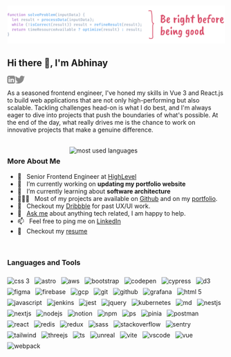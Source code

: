 ![](public/banner.svg)

## Hi there 👋, I'm Abhinay 

<a href='https://www.linkedin.com/in/thisisabhinay/'>
  <img target="_blank" align='left' alt="linkedin" src="https://raw.githubusercontent.com/thisisabhinay/thisisabhinay/master/public/social/linkedin.svg" height='18px'/>
</a>
<a href='https://twitter.com/gamesbyabhinay/'>
  <img target="_blank" align='left' alt="twitter" src="https://raw.githubusercontent.com/thisisabhinay/thisisabhinay/master/public/social/twitter.svg" height='18px'/>
</a>

<br/>

As a seasoned frontend engineer, I've honed my skills in Vue 3 and React.js to build web applications that are not only high-performing but also scalable. Tackling challenges head-on is what I do best, and I'm always eager to dive into projects that push the boundaries of what's possible. At the end of the day, what really drives me is the chance to work on innovative projects that make a genuine difference. 

<br/>

<img align="right" src="https://github-readme-stats.vercel.app/api/top-langs/?username=thisisabhinay&theme=dark&show_icons=false&hide_border=true&layout=compact&hide_title=true&bg_color=00000000" alt="most used languages" width="360px" style="margin-bottom: 8px" />

### More About Me
- 💼 &nbsp; Senior Frontend Engineer at [HighLevel](http://gohighlevel.com/)
- 🔭 &nbsp; I’m currently working on **updating my portfolio website**
- 🌱 &nbsp; I’m currently learning about **software architecture**
- 👨🏻‍💻 &nbsp; Most of my projects are available on [Github](https://github.com/thisisabhinay?tab=repositories) and on my [portfolio](https://www.abhinaythakur.com/portfolio).
- 🎨 &nbsp; Checkout my [Dribbble](https://dribbble.com/thisisabhinay) for past UX/UI work.
- 💬 &nbsp; [Ask me](https://calendly.com/abhinaythakur/30min) about anything tech related, I am happy to help.
- 📫 &nbsp; Feel free to ping me on [LinkedIn](https://www.linkedin.com/in/thisisabhinay/)
- 📝 &nbsp; Checkout my [resume](https://www.abhinaythakur.com/resume.pdf)

<br>

### Languages and Tools
<div>
  <img style="margin: 8px 8px 0 0" src="https://skillicons.dev/icons?i=css" alt="css 3"/>
  <img style="margin: 8px 8px 0 0" src="https://skillicons.dev/icons?i=astro" alt="astro"/>
  <img style="margin: 8px 8px 0 0" src="https://skillicons.dev/icons?i=aws" alt="aws"/>
  <img style="margin: 8px 8px 0 0" src="https://skillicons.dev/icons?i=bootstrap" alt="bootstrap"/>
  <img style="margin: 8px 8px 0 0" src="https://skillicons.dev/icons?i=codepen" alt="codepen"/>
  <img style="margin: 8px 8px 0 0" src="https://skillicons.dev/icons?i=cypress" alt="cypress"/>
  <img style="margin: 8px 8px 0 0" src="https://skillicons.dev/icons?i=d3" alt="d3"/>
  <img style="margin: 8px 8px 0 0" src="https://skillicons.dev/icons?i=figma" alt="figma"/>
  <img style="margin: 8px 8px 0 0" src="https://skillicons.dev/icons?i=firebase" alt="firebase"/>
  <img style="margin: 8px 8px 0 0" src="https://skillicons.dev/icons?i=gcp" alt="gcp"/>
  <img style="margin: 8px 8px 0 0" src="https://skillicons.dev/icons?i=git" alt="git"/>
  <img style="margin: 8px 8px 0 0" src="https://skillicons.dev/icons?i=github" alt="github"/>
  <img style="margin: 8px 8px 0 0" src="https://skillicons.dev/icons?i=grafana" alt="grafana"/>
  <img style="margin: 8px 8px 0 0" src="https://skillicons.dev/icons?i=html" alt="html 5"/>
  <img style="margin: 8px 8px 0 0" src="https://skillicons.dev/icons?i=js" alt="javascript"/>
  <img style="margin: 8px 8px 0 0" src="https://skillicons.dev/icons?i=jenkins" alt="jenkins"/>
  <img style="margin: 8px 8px 0 0" src="https://skillicons.dev/icons?i=jest" alt="jest"/>
  <img style="margin: 8px 8px 0 0" src="https://skillicons.dev/icons?i=jquery" alt="jquery"/>
  <img style="margin: 8px 8px 0 0" src="https://skillicons.dev/icons?i=kubernetes" alt="kubernetes"/>
  <img style="margin: 8px 8px 0 0" src="https://skillicons.dev/icons?i=md" alt="md"/>
  <img style="margin: 8px 8px 0 0" src="https://skillicons.dev/icons?i=nestjs" alt="nestjs"/>
  <img style="margin: 8px 8px 0 0" src="https://skillicons.dev/icons?i=nextjs" alt="nextjs"/>
  <img style="margin: 8px 8px 0 0" src="https://skillicons.dev/icons?i=nodejs" alt="nodejs"/>
  <img style="margin: 8px 8px 0 0" src="https://skillicons.dev/icons?i=notion" alt="notion"/>
  <img style="margin: 8px 8px 0 0" src="https://skillicons.dev/icons?i=npm" alt="npm"/>
  <img style="margin: 8px 8px 0 0" src="https://skillicons.dev/icons?i=ps" alt="ps"/>
  <img style="margin: 8px 8px 0 0" src="https://skillicons.dev/icons?i=pinia" alt="pinia"/>
  <img style="margin: 8px 8px 0 0" src="https://skillicons.dev/icons?i=postman" alt="postman"/>
  <img style="margin: 8px 8px 0 0" src="https://skillicons.dev/icons?i=react" alt="react"/>
  <img style="margin: 8px 8px 0 0" src="https://skillicons.dev/icons?i=redis" alt="redis"/>
  <img style="margin: 8px 8px 0 0" src="https://skillicons.dev/icons?i=redux" alt="redux"/>
  <img style="margin: 8px 8px 0 0" src="https://skillicons.dev/icons?i=sass" alt="sass"/>
  <img style="margin: 8px 8px 0 0" src="https://skillicons.dev/icons?i=stackoverflow" alt="stackoverflow"/>
  <img style="margin: 8px 8px 0 0" src="https://skillicons.dev/icons?i=sentry" alt="sentry"/>
  <img style="margin: 8px 8px 0 0" src="https://skillicons.dev/icons?i=tailwind" alt="tailwind"/>
  <img style="margin: 8px 8px 0 0" src="https://skillicons.dev/icons?i=threejs" alt="threejs"/>
  <img style="margin: 8px 8px 0 0" src="https://skillicons.dev/icons?i=ts" alt="ts"/>
  <img style="margin: 8px 8px 0 0" src="https://skillicons.dev/icons?i=unreal" alt="unreal"/>
  <img style="margin: 8px 8px 0 0" src="https://skillicons.dev/icons?i=vite" alt="vite"/>
  <img style="margin: 8px 8px 0 0" src="https://skillicons.dev/icons?i=vscode" alt="vscode"/>
  <img style="margin: 8px 8px 0 0" src="https://skillicons.dev/icons?i=vue" alt="vue"/>
  <img style="margin: 8px 8px 0 0" src="https://skillicons.dev/icons?i=webpack" alt="webpack"/>
</div>